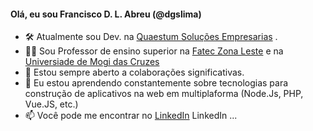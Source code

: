 <h4><b> Olá, eu sou Francisco D. L. Abreu (@dgslima) </b> </h4>

- 🛠️ Atualmente sou Dev. na <a href="http://www.quaestum.com.br/">Quaestum Soluções Empresarias</a> .
- 👨‍🏫 Sou Professor de ensino superior na <a href="http://www.fateczl.edu.br/">Fatec Zona Leste</a>  e na <a href="https://www.umc.br/">Universiade de Mogi das Cruzes</a> 
- 👯 Estou sempre aberto a colaborações significativas.
- 🌱 Eu estou aprendendo constantemente sobre tecnologias para construção de aplicativos na web em multiplaforma (Node.Js, PHP, Vue.JS, etc.) 
- 📫 Você pode me encontrar no <a href="https://www.linkedin.com/in/franciscodougllas/">LinkedIn</a> LinkedIn  ...
